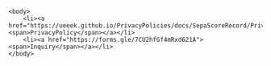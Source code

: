 
<!DOCTYPE html>
<html>
    <head>
    </head>

    <body>
        <li><a href="https://ueeek.github.io/PrivacyPolicies/docs/SepaScoreRecord/PrivacyPolicy/English"><span>PrivacyPolicy</span></a></li>
        <li><a href="https://forms.gle/7CU2hfGf4mRxd621A"><span>Inquiry</span></a></li>
    </body>
</html>
